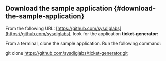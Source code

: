 ## Download the sample application {#download-the-sample-application}

From the following URL: [https://github.com/sysdiglabs](https://github.com/sysdiglabs), look for the application **ticket-generator:**

From a terminal, clone the sample application. Run the following command:

git clone https://github.com/sysdiglabs/ticket-generator.git